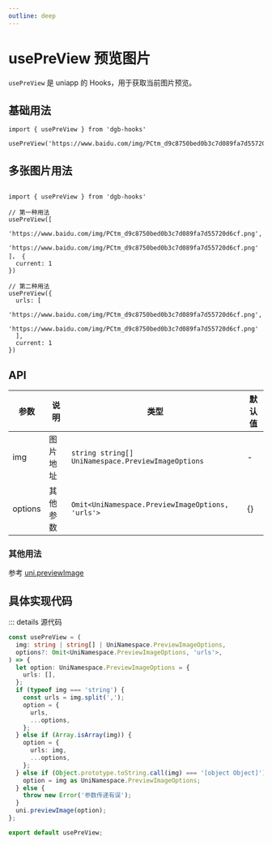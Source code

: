 ```yaml
---
outline: deep
---
```


# usePreView 预览图片

`usePreView` 是 uniapp 的 Hooks，用于获取当前图片预览。

## 基础用法

```tsx
import { usePreView } from 'dgb-hooks'

usePreView('https://www.baidu.com/img/PCtm_d9c8750bed0b3c7d089fa7d55720d6cf.png')
```

## 多张图片用法

```tsx

import { usePreView } from 'dgb-hooks'

// 第一种用法
usePreView([
  'https://www.baidu.com/img/PCtm_d9c8750bed0b3c7d089fa7d55720d6cf.png', 
  'https://www.baidu.com/img/PCtm_d9c8750bed0b3c7d089fa7d55720d6cf.png'
]， {
  current: 1
})

// 第二种用法 
usePreView({
  urls: [
    'https://www.baidu.com/img/PCtm_d9c8750bed0b3c7d089fa7d55720d6cf.png', 
    'https://www.baidu.com/img/PCtm_d9c8750bed0b3c7d089fa7d55720d6cf.png'
  ],
  current: 1
})

```

## API

| 参数 | 说明 | 类型 | 默认值 |
| --- | --- | --- | --- |
| img | 图片地址 | `string string[] UniNamespace.PreviewImageOptions` | - |
| options | 其他参数 | `Omit<UniNamespace.PreviewImageOptions, 'urls'>` | {} |


### 其他用法

参考 [uni.previewImage](https://uniapp.dcloud.net.cn/api/system/preview-image)

## 具体实现代码
::: details 源代码
```ts
const usePreView = (
  img: string | string[] | UniNamespace.PreviewImageOptions,
  options?: Omit<UniNamespace.PreviewImageOptions, 'urls'>,
) => {
  let option: UniNamespace.PreviewImageOptions = {
    urls: [],
  };
  if (typeof img === 'string') {
    const urls = img.split(',');
    option = {
      urls,
      ...options,
    };
  } else if (Array.isArray(img)) {
    option = {
      urls: img,
      ...options,
    };
  } else if (Object.prototype.toString.call(img) === '[object Object]') {
    option = img as UniNamespace.PreviewImageOptions;
  } else {
    throw new Error('参数传递有误');
  }
  uni.previewImage(option);
};

export default usePreView;
```

